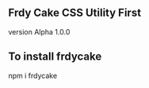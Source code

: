 Frdy Cake CSS Utility First
---------------------------

version Alpha 1.0.0

## To install frdycake 

npm i frdycake
